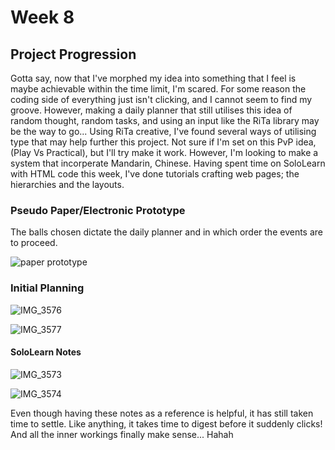 <h1>Week 8</h1> 
<h2>Project Progression</h2> 

Gotta say, now that I've morphed my idea into something that I feel is maybe achievable within the time limit, I'm scared. For some reason the coding side of everything just isn't clicking, and I cannot seem to find my groove. However, making a daily planner that still utilises this idea of random thought, random tasks, and using an input like the RiTa library may be the way to go... Using RiTa creative, I've found several ways of utilising type that may help further this project. Not sure if I'm set on this PvP idea, (Play Vs Practical), but I'll try make it work. However, I'm looking to make a system that incorperate Mandarin, Chinese. Having spent time on SoloLearn with HTML code this week, I've done tutorials crafting web pages; the hierarchies and the layouts. 

<h3>Pseudo Paper/Electronic Prototype</h3> 

The balls chosen dictate the daily planner and in which order the events are to proceed. 



![paper prototype](https://user-images.githubusercontent.com/68719286/93537688-62b4ae00-f98b-11ea-8fb1-e5b524c9515f.gif)

<h3>Initial Planning</h3> 

![IMG_3576](https://user-images.githubusercontent.com/68719286/96943514-e8de8a00-151f-11eb-919a-672d914e3be1.jpeg)

![IMG_3577](https://user-images.githubusercontent.com/68719286/96943518-ea0fb700-151f-11eb-8529-06b7c216c7e3.jpeg)

<h4>SoloLearn Notes</h4> 

![IMG_3573](https://user-images.githubusercontent.com/68719286/96943746-8afe7200-1520-11eb-8bfa-eeac25bb19c0.jpeg)

![IMG_3574](https://user-images.githubusercontent.com/68719286/96943773-9e114200-1520-11eb-9d22-f0733448498e.jpeg)

Even though having these notes as a reference is helpful, it has still taken time to settle. Like anything, it takes time to digest before it suddenly clicks! And all the inner workings finally make sense... Hahah 
